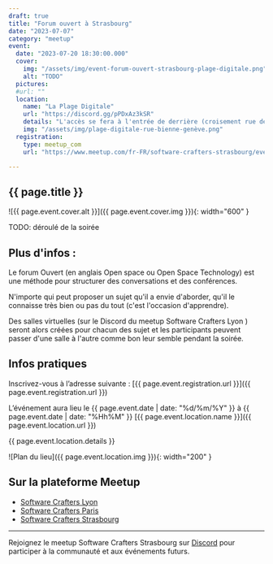 ```yaml
---
draft: true
title: "Forum ouvert à Strasbourg"
date: "2023-07-07"
category: "meetup"
event:
  date: "2023-07-20 18:30:00.000"
  cover: 
    img: "/assets/img/event-forum-ouvert-strasbourg-plage-digitale.png"
    alt: "TODO"
  pictures:
  #url: ""
  location:
    name: "La Plage Digitale"
    url: "https://discord.gg/pPDxAz3kSR"
    details: "L'accès se fera à l'entrée de derrière (croisement rue de Bienne et rue de Genève)"
    img: "/assets/img/plage-digitale-rue-bienne-genève.png"
  registration:
    type: meetup_com
    url: "https://www.meetup.com/fr-FR/software-crafters-strasbourg/events/294659970/"

---
```


## {{ page.title }}

![{{ page.event.cover.alt }}]({{ page.event.cover.img }}){: width="600" }

TODO: déroulé de la soirée

## Plus d'infos :

Le forum Ouvert (en anglais Open space ou Open Space Technology) est une méthode pour structurer des conversations et des conférences.

N'importe qui peut proposer un sujet qu'il a envie d'aborder, qu'il le connaisse très bien ou pas du tout (c'est l'occasion d'apprendre).

Des salles virtuelles (sur le Discord du meetup Software Crafters Lyon ) seront alors créées pour chacun des sujet et les participants peuvent passer d'une salle à l'autre comme bon leur semble pendant la soirée.


## Infos pratiques

Inscrivez-vous à l’adresse suivante : [{{ page.event.registration.url }}]({{ page.event.registration.url }})

L’événement aura lieu le {{ page.event.date | date: "%d/%m/%Y" }} à {{ page.event.date | date: "%Hh%M" }}  [{{ page.event.location.name }}]({{ page.event.location.url }})

{{ page.event.location.details }}

![Plan du lieu]({{ page.event.location.img }}){: width="200" }

## Sur la plateforme Meetup

- [Software Crafters Lyon](https://www.meetup.com/fr-FR/software-craftsmanship-lyon/)
- [Software Crafters Paris](https://www.meetup.com/fr-FR/paris-software-craftsmanship/)
- [Software Crafters Strasbourg](https://www.meetup.com/fr-FR/software-crafters-strasbourg/)

***

Rejoignez le meetup Software Crafters Strasbourg sur [Discord](https://discord.gg/s2USaKanCU) pour participer à la communauté et aux événements futurs.

